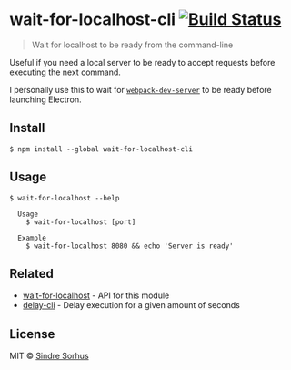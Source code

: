# wait-for-localhost-cli [![Build Status](https://travis-ci.org/sindresorhus/wait-for-localhost-cli.svg?branch=master)](https://travis-ci.org/sindresorhus/wait-for-localhost-cli)

> Wait for localhost to be ready from the command-line

Useful if you need a local server to be ready to accept requests before executing the next command.

I personally use this to wait for [`webpack-dev-server`](https://github.com/webpack/webpack-dev-server) to be ready before launching Electron.


## Install

```
$ npm install --global wait-for-localhost-cli
```


## Usage

```
$ wait-for-localhost --help

  Usage
    $ wait-for-localhost [port]

  Example
    $ wait-for-localhost 8080 && echo 'Server is ready'
```


## Related

- [wait-for-localhost](https://github.com/sindresorhus/wait-for-localhost) - API for this module
- [delay-cli](https://github.com/sindresorhus/delay-cli) - Delay execution for a given amount of seconds


## License

MIT © [Sindre Sorhus](https://sindresorhus.com)
